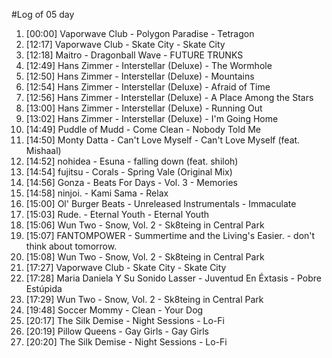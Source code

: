 #Log of 05 day

1. [00:00] Vaporwave Club - Polygon Paradise - Tetragon
1. [12:17] Vaporwave Club - Skate City - Skate City
1. [12:18] Maitro - Dragonball Wave - FUTURE TRUNKS
1. [12:49] Hans Zimmer - Interstellar (Deluxe) - The Wormhole
1. [12:50] Hans Zimmer - Interstellar (Deluxe) - Mountains
1. [12:54] Hans Zimmer - Interstellar (Deluxe) - Afraid of Time
1. [12:56] Hans Zimmer - Interstellar (Deluxe) - A Place Among the Stars
1. [13:00] Hans Zimmer - Interstellar (Deluxe) - Running Out
1. [13:02] Hans Zimmer - Interstellar (Deluxe) - I'm Going Home
1. [14:49] Puddle of Mudd - Come Clean - Nobody Told Me
1. [14:50] Monty Datta - Can't Love Myself - Can't Love Myself (feat. Mishaal)
1. [14:52] nohidea - Esuna - falling down (feat. shiloh)
1. [14:54] fujitsu - Corals - Spring Vale (Original Mix)
1. [14:56] Gonza - Beats For Days - Vol. 3 - Memories
1. [14:58] ninjoi. - Kami Sama - Relax
1. [15:00] Ol' Burger Beats - Unreleased Instrumentals - Immaculate
1. [15:03] Rude. - Eternal Youth - Eternal Youth
1. [15:06] Wun Two - Snow, Vol. 2 - Sk8teing in Central Park
1. [15:07] FANTOMPOWER - Summertime and the Living's Easier. - don't think about tomorrow.
1. [15:08] Wun Two - Snow, Vol. 2 - Sk8teing in Central Park
1. [17:27] Vaporwave Club - Skate City - Skate City
1. [17:28] Maria Daniela Y Su Sonido Lasser - Juventud En Éxtasis - Pobre Estúpida
1. [17:29] Wun Two - Snow, Vol. 2 - Sk8teing in Central Park
1. [19:48] Soccer Mommy - Clean - Your Dog
1. [20:17] The Silk Demise - Night Sessions - Lo-Fi
1. [20:19] Pillow Queens - Gay Girls - Gay Girls
1. [20:20] The Silk Demise - Night Sessions - Lo-Fi
